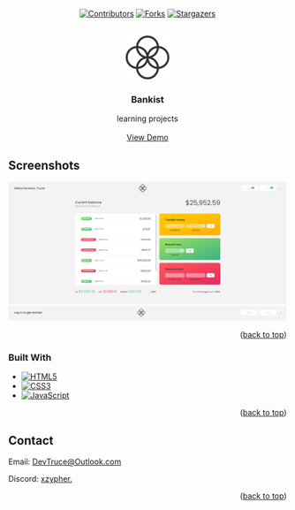 <a id="readme-top"></a>

<div align="center">

[![Contributors][contributors-icon]][contributors-link]
[![Forks][forks-icon]][forks-link]
[![Stargazers][stars-icon]][stars-link]

</div>

<!-- PROJECT LOGO -->
<br />
<div align="center">
  <a href="https://github.com/DevTruce/bankist">
    <img src="src/imgs/logo.png" alt="Logo" width="80" height="80">
  </a>

<h3 align="center">Bankist</h3>

  <p align="center">
    learning projects
    <br />
    <br />
    <a href="https://devtruce.github.io/bankist/" target="_blank">View Demo</a>
  </p>
</div>

<!-- ABOUT THE PROJECT -->

## Screenshots

[![Bankist Home][product-screenshot2]](product-link)
[![Bankist Login][product-screenshot1]](product-link)

<p align="right">(<a href="#readme-top">back to top</a>)</p>

### Built With

- [![HTML5][html5-icon]][html5-link]
- [![CSS3][css3-icon]][css3-link]
- [![JavaScript][JavaScript-icon]][JavaScript-link]

<p align="right">(<a href="#readme-top">back to top</a>)</p>

<!-- CONTACT -->

## Contact

Email: [DevTruce@Outlook.com]()

Discord: [xzypher.]()

<p align="right">(<a href="#readme-top">back to top</a>)</p>

<!-- #### MARKDOWN LINKS & IMAGES #### -->

<!-- ## GitHub ##-->
<!-- links -->

[contributors-link]: https://github.com/DevTruce/bankist/graphs/contributors
[forks-link]: https://github.com/DevTruce/bankist/network/members
[stars-link]: https://github.com/DevTruce/bankist/stargazers

<!-- icons -->

[contributors-icon]: https://img.shields.io/github/contributors/DevTruce/bankist.svg?style=for-the-badge
[forks-icon]: https://img.shields.io/github/forks/DevTruce/bankist.svg?style=for-the-badge
[stars-icon]: https://img.shields.io/github/stars/DevTruce/bankist.svg?style=for-the-badge

<!-- ## Project ## -->

[product-screenshot1]: src/imgs/1.png
[product-screenshot2]: src/imgs/2.png
[product-link]: https://devtruce.github.io/bankist/

<!-- ## Tech & Tools ## -->
<!-- links -->

[html5-link]: https://html-icon/
[css3-link]: https://css3-icon/
[javascript-link]: https://www.javascript-icon/

<!-- icons -->

[html5-icon]: https://img.shields.io/badge/HTML5-orange?style=for-the-badge&logo=html5&logoColor=white
[css3-icon]: https://img.shields.io/badge/CSS3-blue?style=for-the-badge&logo=CSS3&logoColor=white
[javascript-icon]: https://img.shields.io/badge/Javascript-FCE22A?style=for-the-badge&logo=javascript&logoColor=black
